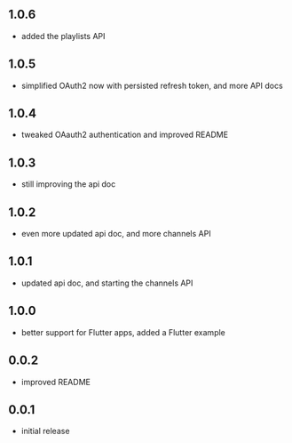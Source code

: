 ## 1.0.6

- added the playlists API
## 1.0.5

- simplified OAuth2 now with persisted refresh token, and more API docs
## 1.0.4

- tweaked OAauth2 authentication and improved README
## 1.0.3

- still improving the api doc
## 1.0.2

- even more updated api doc, and more channels API
## 1.0.1

- updated api doc, and starting the channels API
## 1.0.0

- better support for Flutter apps, added a Flutter example
## 0.0.2

- improved README

## 0.0.1

- initial release

